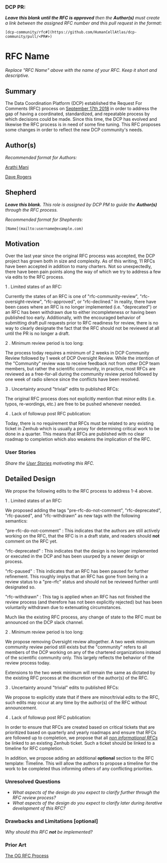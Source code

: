 ### DCP PR:

***Leave this blank until the RFC is approved** then the **Author(s)** must create a link between the assigned RFC number and this pull request in the format:*

`[dcp-community/rfc#](https://github.com/HumanCellAtlas/dcp-community/pull/<PR#>)`

# RFC Name

*Replace "RFC Name" above with the name of your RFC. Keep it short and descriptive.*

## Summary

The Data Coordination Platform (DCP) established the Request For Comments (RFC) process on 
[September 17th 2018](https://github.com/HumanCellAtlas/dcp-community/pull/26) in order to address the gap of having a
coordinated, standardized, and repeatable process by which decisions could be made. Since this time, the DCP has evolved
and likewise the RFC process is in need of some fine tuning. This RFC proposes some changes in order to reflect the new
DCP community's needs.  

## Author(s)

*Recommended format for Authors:*

 [Arathi Mani](mailto:arathi.mani@chanzuckerberg.com)
 
 [Dave Rogers](mailto:dave@clevercanary.com)

## Shepherd
***Leave this blank.** This role is assigned by DCP PM to guide the **Author(s)** through the RFC process.*

*Recommended format for Shepherds:*

 `[Name](mailto:username@example.com)`

## Motivation

Over the last year since the original RFC process was accepted, the DCP project has grown both in size and complexity.
As of this writing, 11 RFCs have been accepted in addition to many charters. Not so unexpectedly, there have been pain
points along the way of which we try to address a few via edits to the RFC process.

1 . Limited states of an RFC:

Currently the states of an RFC is one of "rfc-community-review", "rfc-oversight-review", 
"rfc-approved", or "rfc-declined." In reality, there have been cases where an RFC is no longer implemented (i.e. 
"deprecated") or an RFC has been withdrawn due to either incompleteness or having been published too early. 
Additionally, with the encouraged behavior of submitting draft pull requests prior to RFC readiness for review, there
is no way to clearly designate the fact that the RFC should not be reviewed at all until the PR is no longer a draft.

2 . Minimum review period is too long:

The process today requires a minimum of 2 weeks in DCP Community Review followed by 1 week of DCP Oversight Review.
While the intention of the "Community" review was to receive feedback not from other DCP team members, but rather the 
scientific community, in practice, most RFCs are reviewed as a free-for-all during the community review period followed
by one week of radio silence since the conflicts have been resolved. 

3 . Uncertainty around "trivial" edits to published RFCs:

The original RFC process does not explicitly mention that minor edits (i.e. typos, re-wordings, etc.) are free to be
pushed whenever needed. 

4 . Lack of followup post RFC publication:

Today, there is no requirement that RFCs must be related to any existing ticket in Zenhub which is usually a proxy for
determining critical work to be done in a quarter. This means that RFCs are published with no clear roadmap to
completion which also weakens the implication of the RFC. 

### User Stories

*Share the [User Stories](https://www.mountaingoatsoftware.com/agile/user-stories) motivating this RFC.*

## Detailed Design

We propse the following edits to the RFC process to address 1-4 above.

1 . Limited states of an RFC:

We proposed adding the tags "pre-rfc-do-not-comment", "rfc-deprecated", "rfc-paused", and "rfc-withdrawn" as new tags with the following 
semantics:

"pre-rfc-do-not-comment" : This indicates that the authors are still actively working on the RFC, that the RFC is in a
draft state, and readers should **not** comment on the RFC yet. 

"rfc-deprecated" : This indicates that the design is no longer implemented or executed in the DCP and has been usurped
by a newer design or process.

"rfc-paused" : This indicates that an RFC has been paused for further refinement. This roughly implys that an RFC has
gone from being in a review status to a "pre-rfc" status and should not be reviewed further until designated so.

"rfc-withdrawn" : This tag is applied when an RFC has not finished the review process (and therefore has not been 
explicitly rejected) but has been voluntarily withdrawn due to extenuating circumstances.

Much like the existing RFC process, any change of state to the RFC must be announced on the DCP slack channel.

2 . Minimum review period is too long:

We propose removing Oversight review altogether. A two week minimum community review period still exists but the 
"community" refers to all members of the DCP working on any of the chartered organizations instead of the scientific
community only. This largely reflects the behavior of the review process today.

Extensions to the two week minimum will remain the same as dictated by the existing RFC process at the discretion of
the author(s) of the RFC.

3 . Uncertainty around "trivial" edits to published RFCs:

We propose to explicitly state that if there are minor/trivial edits to the RFC, such edits may occur at any time by
the author(s) of the RFC without announcement.

4 . Lack of followup post RFC publication:

In order to ensure that RFCs are created based on critical tickets that are prioritized based on quarterly and yearly
roadmaps and ensure that RFCs are followed up to completion, we propose that all 
[*non informational RFCs*](https://github.com/HumanCellAtlas/dcp-community/issues/30) be linked to an existing Zenhub
ticket. Such a ticket should be linked to a timeline for RFC completion.

In addition, we propose adding an additional **optional** section to the RFC template: Timeline. This will allow the 
authors to propose a timeline for the work to be completed thus informing others of any conflicting priorities.

 

### Unresolved Questions

- *What aspects of the design do you expect to clarify further through the RFC review process?*
- *What aspects of the design do you expect to clarify later during iterative development of this RFC?*

### Drawbacks and Limitations [optional]

*Why should this RFC **not** be implemented?*

### Prior Art

[The OG RFC Process](https://github.com/HumanCellAtlas/dcp-community/blob/master/rfcs/text/0001-rfc-process.md)
